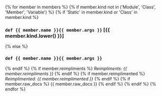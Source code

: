 {% for member in members %}
{% if member.kind not in ('Module', 'Class', 'Member', 'Variable') %}
{% if 'Static' in member.kind or 'Class' in member.kind %}
### `def {{ member.name }}{{ member.args }}` **[{{ member.kind.lower() }}]**
{% else %}
### `def {{ member.name }}{{ member.args }}`
{% endif %}
{% if member.reimpliments %}
_Reimpliments: {{ member.reimpliments }}_
{% endif %}
{% if member.reimplimented %}
_Reimplimented: {{ member.reimplimented }}_
{% endif %}
{% if member.raw_docs %}
{{ member.raw_docs }}
{% endif %}
{% endif %}
{% endfor %}